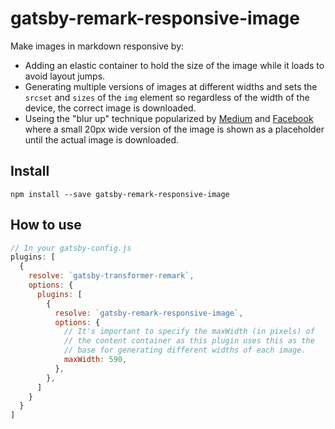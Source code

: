 # gatsby-remark-responsive-image

Make images in markdown responsive by:

* Adding an elastic container to hold the size of the image while it
  loads to avoid layout jumps.
* Generating multiple versions of images at different widths and sets the
  `srcset` and `sizes` of the `img` element so regardless of the width of the
  device, the correct image is downloaded.
* Useing the "blur up" technique popularized by [Medium][1] and [Facebook][2]
  where a small 20px wide version of the image is shown as a placeholder
  until the actual image is downloaded.

## Install

`npm install --save gatsby-remark-responsive-image`

## How to use

```javascript
// In your gatsby-config.js
plugins: [
  {
    resolve: `gatsby-transformer-remark`,
    options: {
      plugins: [
        {
          resolve: `gatsby-remark-responsive-image`,
          options: {
            // It's important to specify the maxWidth (in pixels) of
            // the content container as this plugin uses this as the
            // base for generating different widths of each image.
            maxWidth: 590,
          },
        },
      ]
    }
  }
]
```

[1]: https://jmperezperez.com/medium-image-progressive-loading-placeholder/
[2]: https://code.facebook.com/posts/991252547593574/the-technology-behind-preview-photos/
